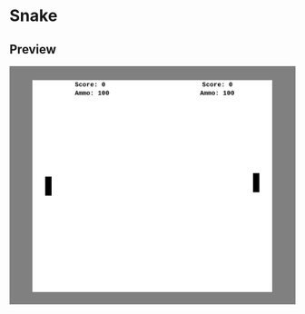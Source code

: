 # Snake

## Preview

![](https://github.com/ahampriyanshu/meta/raw/main/projects/shooter.gif?raw=true)
